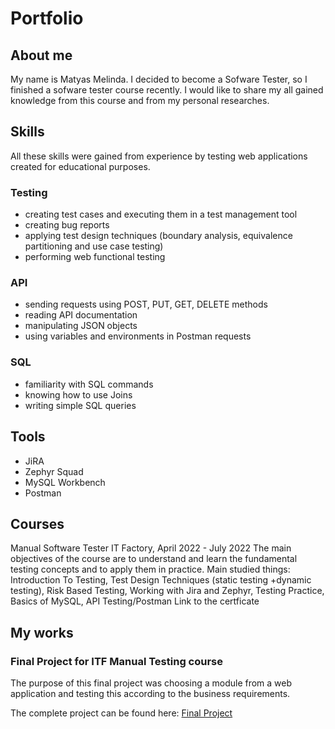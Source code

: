 # Portfolio

## About me

My name is Matyas Melinda. I decided to become a Sofware Tester, so I finished a sofware tester course recently. I would like to share my all gained knowledge from this course and from my personal researches.

## Skills

All these skills were gained from experience by testing web applications created for educational purposes.

### Testing

* creating test cases and executing them in a test management tool
* creating bug reports 
* applying test design techniques (boundary analysis, equivalence partitioning and use case testing)
* performing web functional testing 

### API

* sending requests using POST, PUT, GET, DELETE methods
* reading API documentation
* manipulating JSON objects
* using variables and environments in Postman requests

### SQL

* familiarity with SQL commands
* knowing how to use Joins
* writing simple SQL queries


## Tools
* JiRA
* Zephyr Squad
* MySQL Workbench
* Postman

## Courses
Manual Software Tester
IT Factory, April 2022 - July 2022
The main objectives of the course are to understand and learn the fundamental testing concepts and to apply them in practice. Main studied things: Introduction To Testing, Test Design Techniques (static testing +dynamic testing), Risk Based Testing, Working with Jira and Zephyr, Testing Practice, Basics of MySQL, API Testing/Postman
Link to the certficate 

## My works

### Final Project for ITF Manual Testing course

The purpose of this final project was choosing a module from a web application and testing this according to the business requirements.

The complete project can be found here: [Final Project](https://github.com/matyasmelinda/manual_testing_portofolio/tree/main/Final%20Project)
